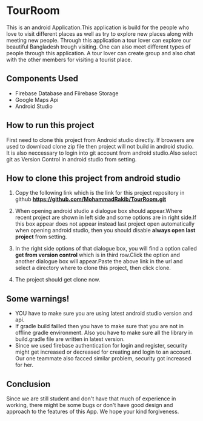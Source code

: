 # TourRoom

This is an android Application.This application is build for the people who love to visit different places as well as try to explore new places along with meeting new people. Through this application a tour lover can explore our beautiful Bangladesh trough visiting. One can also meet different types of people through this application. A tour lover can create group and also chat with 
the other members for visiting a tourist place.

## Components Used

* Firebase Database and Fiirebase Storage
* Google Maps Api
* Android Studio

## How to run this project

First need to clone this project from Android studio directly. If browsers are used to download clone zip file then project will not build in android studio. It is also neccessary to login into git account from android studio.Also select git as Version Control in android studio from setting.

## How to clone this project from android studio

1. Copy the following link which is the link for this project repository in github
**https://github.com/MohammadRakib/TourRoom.git**

2. When opening android studio a dialogue box should appear.Where recent project are shown in left side and some options are in right side.If this box appear does not appear instead last project open automatically when opening android studio, then you should disable **always open last project** from setting.

3. In the right side options of that dialogue box, you will find a option called **get from version control** which is in third row.Click the option and another dialogue box will appear.Paste the above link in the url and select a directory where to clone this project, then click clone.

4. The project should get clone now.

## Some warnings!

* YOU have to make sure you are using latest android studio version and api.
* If gradle build failled then you have to make sure that you are not in offline gradle environment. Also you have to make sure all the library in build.gradle file are written in latest version.
* Since we used firebase authentication for login and register, security might get increased or decreased for creating and login to an account. Our one teammate also facced similar problem, security got increased for her.

## Conclusion

Since we are still student and don't have that much of experience in working, there might be some bugs or don't have good design and approach to the features of this App. We hope your kind forgiveness.
